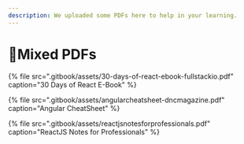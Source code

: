 ```yaml
---
description: We uploaded some PDFs here to help in your learning.
---
```


# 📌Mixed PDFs

{% file src=".gitbook/assets/30-days-of-react-ebook-fullstackio.pdf" caption="30 Days of React E-Book" %}

{% file src=".gitbook/assets/angularcheatsheet-dncmagazine.pdf" caption="Angular CheatSheet" %}

{% file src=".gitbook/assets/reactjsnotesforprofessionals.pdf" caption="ReactJS Notes for Professionals" %}



